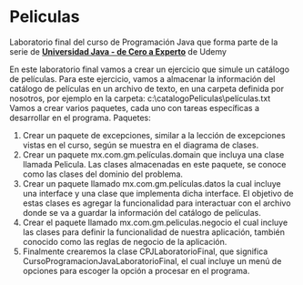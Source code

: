 # Peliculas

Laboratorio final del curso de Programación Java que forma parte de la serie de <a href="https://www.udemy.com/course/universidad-java-especialista-en-java-desde-cero-a-master/"><strong>Universidad Java - de Cero a Experto</strong></a> de Udemy

En este laboratorio final vamos a crear un ejercicio que simule un catálogo de películas. Para este 
ejercicio, vamos a almacenar la información del catálogo de películas en un archivo de texto, en una 
carpeta definida por nosotros, por ejemplo en la carpeta: c:\catalogoPeliculas\películas.txt
Vamos a crear varios paquetes, cada uno con tareas específicas a desarrollar en el programa.
Paquetes:
1. Crear un paquete de excepciones, similar a la lección de excepciones vistas en el curso, según se 
muestra en el diagrama de clases.
2. Crear un paquete mx.com.gm.películas.domain que incluya una clase llamada Pelicula. Las clases 
almacenadas en este paquete, se conoce como las clases del dominio del problema.
3. Crear un paquete llamado mx.com.gm.películas.datos la cual incluye una interface y una clase que 
implementa dicha interface. El objetivo de estas clases es agregar la funcionalidad para interactuar 
con el archivo donde se va a guardar la información del catálogo de películas.
4. Crear el paquete llamado mx.com.gm.peliculas.negocio el cual incluye las clases para definir la 
funcionalidad de nuestra aplicación, también conocido como las reglas de negocio de la aplicación.
5. Finalmente crearemos la clase CPJLaboratorioFinal, que significa 
CursoProgramacionJavaLaboratorioFinal, el cual incluye un menú de opciones para escoger la opción 
a procesar en el programa.
